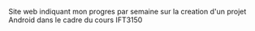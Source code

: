 Site web indiquant mon progres par semaine sur la creation d'un projet Android dans le cadre du cours IFT3150
